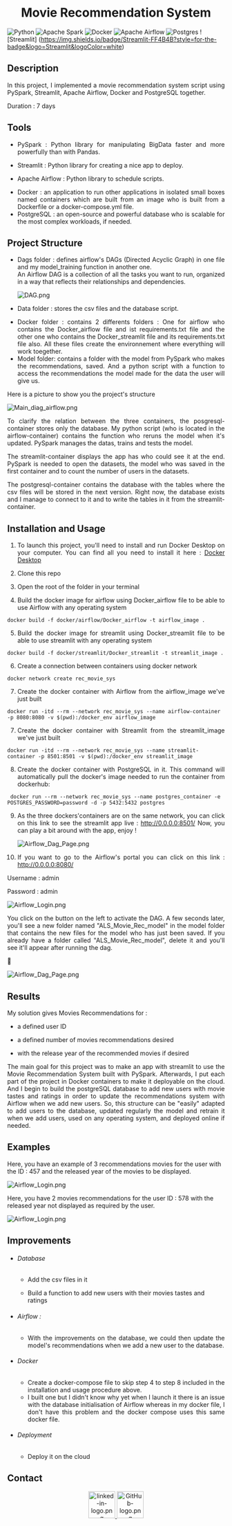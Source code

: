 <div>
<h1 align="center"> Movie Recommendation System </h1>
</div>



![Python](https://img.shields.io/badge/python-3670A0?style=for-the-badge&logo=python&logoColor=ffdd54)
![Apache Spark](https://img.shields.io/badge/Apache_Spark-FFFFFF?style=for-the-badge&logo=apachespark&logoColor=#E35A16)
![Docker](https://img.shields.io/badge/docker-%230db7ed.svg?style=for-the-badge&logo=docker&logoColor=white)
![Apache Airflow](https://img.shields.io/badge/Apache%20Airflow-017CEE?style=for-the-badge&logo=Apache%20Airflow&logoColor=white)
![Postgres](https://img.shields.io/badge/postgres-%23316192.svg?style=for-the-badge&logo=postgresql&logoColor=white)
![Streamlit] (https://img.shields.io/badge/Streamlit-FF4B4B?style=for-the-badge&logo=Streamlit&logoColor=white)


## Description

<div align="justify">
In this project, I implemented a movie recommendation system script using PySpark, Streamlit, Apache Airflow, Docker and PostgreSQL together.
</div>

Duration : 7 days

## Tools

- <div align="justify">
  PySpark : Python library for manipulating BigData faster and more powerfully than with Pandas.
  </div>

- Streamlit : Python library for creating a nice app to deploy.

- Apache Airflow : Python library to schedule scripts.

- <div align="justify">
  Docker : an application to run other applications in isolated small boxes named containers which are built from an image who is built from a Dockerfile or a docker-compose.yml file.
  </div>

- <div align="justify">
  PostgreSQL : an open-source and powerful database who is scalable for the most complex workloads, if needed.
  </div>

## Project Structure

- <div align="justify">
  Dags folder : defines airflow's DAGs (Directed Acyclic Graph) in one file and my model_training function in another one. 
  </div>
  
  <div align="justify">
  An Airflow DAG is a collection of all the tasks you want to run, organized in a way that reflects their relationships and dependencies.
  </div>
  
  ![DAG.png](img/DAG.png)

- Data folder : stores the csv files and the database script.

- <div align="justify">
  Docker folder : contains 2 differents folders : One for airflow who 
  contains the Docker_airflow file and ist requirements.txt file and the
   other one who contains the Docker_streamlit file and its 
  requirements.txt file also. All these files create the environnement 
  where everything will work toegether.
  </div>

- <div align="justify">
  Model folder: contains a folder with the model from PySpark who makes the recommendations, saved. And a python script with a function to access the recommendations the model made for the data the user will give us.
  </div>

Here is a picture to show you the project's structure

![Main_diag_airflow.png](img/app_movie_recom_diag.png)

<div align="justify">
To clarify the relation between the three containers, the posgresql-container stores only the database. My python script (who is located in the airflow-container) contains the function who reruns the model when it's updated. PySpark manages the datas, trains and tests the model.

The streamlit-container displays the app has who could see it at the end. PySpark is needed to open the datasets, the model who was saved in the first container and to count the number of users in the datasets.

The postgresql-container contains the database with the tables where the csv files will be stored in the next version. Right now, the database exists and I manage to connect to it and to write the tables in it from the streamlit-container.

</div>

## Installation and Usage

1. <div align="justify">
   To launch this project, you'll need to install and run Docker Desktop 
   on your computer. You can find all you need to install it here : 
   <a href="https://www.docker.com/products/docker-desktop/">Docker 
   Desktop</a>
   </div>

2. Clone this repo

3. Open the root of the folder in your terminal

4. <div align="justify">
   Build the docker image for airflow using Docker_airflow file to be able to use Airflow with any operating system
   </div>

```docker
docker build -f docker/airflow/Docker_airflow -t airflow_image .
```

5. <div align="justify">
   Build the docker image for streamlit using Docker_streamlit file to be able to use streamlit with any operating system
   </div>

```docker
docker build -f docker/streamlit/Docker_streamlit -t streamlit_image .
```

6. Create a connection between containers using docker network

```docker
docker network create rec_movie_sys 
```

7. <div align="justify">
   Create the docker container with Airflow from the airflow_image we've just built
   </div>

```docker
docker run -itd --rm --network rec_movie_sys --name airflow-container -p 8080:8080 -v $(pwd):/docker_env airflow_image
```

7. <div align="justify">
   Create the docker container with Streamlit from the streamlit_image we've just built
   </div>

```docker
docker run -itd --rm --network rec_movie_sys --name streamlit-container -p 8501:8501 -v $(pwd):/docker_env streamlit_image
```

8. <div align="justify">
   Create the docker container with PostgreSQL in it. This command will automatically pull the docker's image needed to run the container from dockerhub:
   </div>

```docker
 docker run --rm --network rec_movie_sys --name postgres_container -e POSTGRES_PASSWORD=password -d -p 5432:5432 postgres
```

9. <div align="justify"> 
   As the three dockers'containers are on the same network, you can click on this link to see the streamlit app live : 
   <a href="http://0.0.0.0:8501/">http://0.0.0.0:8501/</a>
   Now, you can play a bit around with the app, enjoy !
   </div>
   
   ![Airflow_Dag_Page.png](img/welcome_app.png)

10. <div align="justify">
    If you want to go to the Airflow's portal you can click on this link :
    <a href="http://0.0.0.0:8080/">http://0.0.0.0:8080/</a>
    </div>

Username : admin

Password : admin

![Airflow_Login.png](img/login.png)

<div contenteditable align="justify"> 
<p>You click on the button on the left to activate the DAG. 
A few seconds later, you'll see a new folder named "ALS_Movie_Rec_model" 
in the model folder that contains the new files for the model who has 
just been saved. If you already have a folder called "ALS_Movie_Rec_model",
delete it and you'll see it'll appear after running the dag.</p> 
</div>



![Airflow_Dag_Page.png](img/main_screen.png)

## Results

My solution gives Movies Recommendations for :

- a defined user ID

- a defined number of movies recommendations desired

- with the release year of the recommended movies if desired

<div contenteditable align="justify"> 
  <p>The main goal for this project was to make an app with streamlit to use the Movie Recommendation System built with PySpark. Afterwards, I put each part of the project in Docker containers to make it deployable on the cloud. And I begin to build the postgreSQL database to add new users with movie tastes and ratings in order to update the recommendations system with Airflow when we add new users. So, this structure can be "easily" adapted to add users to the database, updated regularly the model and retrain it when we add users, used on any operating system, and deployed online if needed.</p>
</div>

## Examples

Here, you have an example of 3 recommendations movies for the user with the ID : 457 and the released year of the movies to be displayed.

![Airflow_Login.png](img/rec_with_year.png)

Here, you have 2 movies recommendations for the user ID : 578 with the released year not displayed as required by the user.

![Airflow_Login.png](img/rec_without_year.png)

## Improvements

- ###### Database
  
  - Add the csv files in it
  
  - Build a function to add new users with their movies tastes and ratings

- ###### Airflow :
  
  - <div align="justify">
    With the improvements on the database, we could then update the model's recommendations when we add a new user to the database.
    </div>

- ###### Docker
  
  - <div align="justify">
    Create a docker-compose file to skip step 4 to step 8 included in the installation and usage procedure above.
    </div>
  - <div align="justify">
    I built one but I didn't know why yet when I launch it there is an issue with the database initialisation of Airflow whereas in my docker file, I don't have this problem and the docker compose uses this same docker file.
    </div>

- ###### Deployment
  
  - Deploy it on the cloud 

## Contact

<div align="center">
<a href="https://www.linkedin.com/in/vdbromain/">
  <img title="" src="img/linked-in-logo.png" alt="linked-in-logo.png" width="62">
</a>
<a href="https://github.com/vdbromain">
  <img title="" src="img/GitHub-logo.png" alt="GitHub-logo.png" width="62">
</a>
</div>
